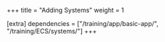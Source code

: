 +++
title = "Adding Systems"
weight = 1

[extra]
dependencies = ["/training/app/basic-app/", "/training/ECS/systems/"]
+++